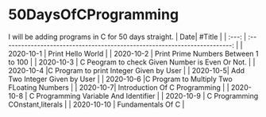 # 50DaysOfCProgramming
I will be adding programs in C for 50 days straight.
|  Date|                                   #Title                                   |
| :---: | :------------------------------------------------------------------------: |
|  2020-10-1   |                              Print Hello World                     |
|  2020-10-2   | Print Prime  Numbers Between 1 to 100                                                 |
|  2020-10-3   | C Peogram to check Given Number is Even Or Not.                                                 |
|  2020-10-4 |C Program to print Integer Given by User                                                  |
|  2020-10-5| Add Two Integer Given by User                                                  |
|  2020-10-6 |C Program to Multiply Two FLoating Numbers                                                    |
|  2020-10-7| Introduction Of C Programming                                                   |
|  2020-10-8 | C Programming Variable And Identifier                                                  |
|  2020-10-9 | C Programming COnstant,literals                                                   |
|  2020-10-10 |   Fundamentals Of C                                                   |
